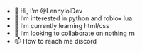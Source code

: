 - 👋 Hi, I’m @LennylolDev
- 👀 I’m interested in python and roblox lua
- 🌱 I’m currently learning html/css
- 💞️ I’m looking to collaborate on nothing rn
- 📫 How to reach me discord

<!---
LennylolDev/LennylolDev is a ✨ special ✨ repository because its `README.md` (this file) appears on your GitHub profile.
You can click the Preview link to take a look at your changes.
--->
